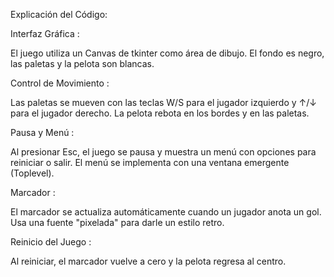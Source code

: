 Explicación del Código:

Interfaz Gráfica :

El juego utiliza un Canvas de tkinter como área de dibujo.
El fondo es negro, las paletas y la pelota son blancas.

Control de Movimiento :

Las paletas se mueven con las teclas W/S para el jugador izquierdo y ↑/↓ para el jugador derecho.
La pelota rebota en los bordes y en las paletas.

Pausa y Menú :

Al presionar Esc, el juego se pausa y muestra un menú con opciones para reiniciar o salir.
El menú se implementa con una ventana emergente (Toplevel).

Marcador :

El marcador se actualiza automáticamente cuando un jugador anota un gol.
Usa una fuente "pixelada" para darle un estilo retro.

Reinicio del Juego :

Al reiniciar, el marcador vuelve a cero y la pelota regresa al centro.